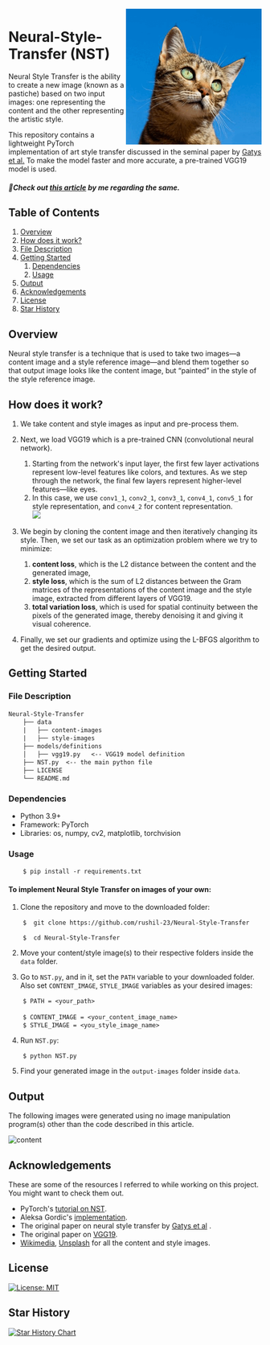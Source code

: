 <br>
<img src="https://github.com/nazianafis/Resources/blob/main/NST/NST-gif.gif" alt="header" align="right" width="270"/>

# Neural-Style-Transfer (NST)

Neural Style Transfer is the ability to create a new image (known as a pastiche) based on two input images: one representing the content and the other representing the artistic style.

This repository contains a lightweight PyTorch implementation of art style transfer discussed in the seminal paper by [Gatys et al.](https://www.cv-foundation.org/openaccess/content_cvpr_2016/papers/Gatys_Image_Style_Transfer_CVPR_2016_paper.pdf) To make the model faster and more accurate, a pre-trained VGG19 model is used.

##### 🔗Check out [this article](https://nazianafis.medium.com/a-lightweight-pytorch-implementation-of-neural-style-transfer-86603e5eb551) by me regarding the same.

## Table of Contents

1. [Overview](#overview)
2. [How does it work?](#working)
3. [File Description](#description)
4. [Getting Started](#getting-started)
    1. [Dependencies](#dependencies)
    2. [Usage](#usage)
5. [Output](#output)
6. [Acknowledgements](#ack)
7. [License](#license)
8. [Star History](#star-history)

## Overview <a name="overview"></a>

Neural style transfer is a technique that is used to take two images—a content image and a style reference image—and blend them together so that output image looks like the content image, but “painted” in the style of the style reference image.

## How does it work?<a name="working"></a>

1. We take content and style images as input and pre-process them.
2. Next, we load VGG19 which is a pre-trained CNN (convolutional neural network).
    1. Starting from the network's input layer, the first few layer activations represent low-level features like colors, and textures. As we step through the network, the final few layers represent higher-level features—like eyes.
    2. In this case, we use `conv1_1`, `conv2_1`, `conv3_1`, `conv4_1`, `conv5_1` for style representation, and `conv4_2` for content representation.    
![](https://github.com/nazianafis/Resources/blob/main/NST/NST-architecture.png)

3. We begin by cloning the content image and then iteratively changing its style. Then, we set our task as an optimization problem where we try to minimize:
    1. **content loss**, which is the L2 distance between the content and the generated image,
    2. **style loss**, which is the sum of L2 distances between the Gram matrices of the representations of the content image and the style image, extracted from different layers of VGG19.
    3. **total variation loss**, which is used for spatial continuity between the pixels of the generated image, thereby denoising it and giving it visual coherence.
4. Finally, we set our gradients and optimize using the L-BFGS algorithm to get the desired output.

## Getting Started <a name="getting-started"></a>

### File Description <a name="description"></a>

    Neural-Style-Transfer
        ├── data
        |   ├── content-images
        |   ├── style-images
        ├── models/definitions     
        │   ├── vgg19.py   <-- VGG19 model definition
        ├── NST.py  <-- the main python file
        ├── LICENSE
        └── README.md

### Dependencies <a name="dependencies"></a>
*    Python 3.9+
*    Framework: PyTorch
*    Libraries: os, numpy, cv2, matplotlib, torchvision

### Usage <a name="usage"></a>

```
    $ pip install -r requirements.txt
```

#### To implement Neural Style Transfer on images of your own:

1. Clone the repository and move to the downloaded folder:
```
    $  git clone https://github.com/rushil-23/Neural-Style-Transfer
```
```
    $  cd Neural-Style-Transfer
```
2. Move your content/style image(s) to their respective folders inside the `data` folder.

3. Go to `NST.py`, and in it, set the `PATH` variable to your downloaded folder. Also set `CONTENT_IMAGE`, `STYLE_IMAGE` variables as your desired images:
```
    $ PATH = <your_path>
   
    $ CONTENT_IMAGE = <your_content_image_name>
    $ STYLE_IMAGE = <you_style_image_name>
```
4. Run `NST.py`:
```
    $ python NST.py
```
5. Find your generated image in the `output-images` folder inside `data`.

## Output <a name="output"></a>

The following images were generated using no image manipulation program(s) other than the code described in this article.

<img src="https://github.com/nazianafis/Resources/blob/main/NST/NST-outputs.png" alt="content" width="700"/>


## Acknowledgements <a name="ack"></a>

These are some of the resources I referred to while working on this project. You might want to check them out.

* PyTorch's [tutorial on NST](https://pytorch.org/tutorials/advanced/neural_style_tutorial.html).
* Aleksa Gordic's [implementation](https://github.com/gordicaleksa/pytorch-neural-style-transfer).
* The original paper on neural style transfer by [Gatys et al](https://www.cv-foundation.org/openaccess/content_cvpr_2016/papers/Gatys_Image_Style_Transfer_CVPR_2016_paper.pdf) .
* The original paper on [VGG19](https://arxiv.org/abs/1409.1556).
* [Wikimedia](https://commons.wikimedia.org/wiki/Category:Images), [Unsplash](https://unsplash.com/) for all the content and style images.


## License <a name="license"></a>

[![License: MIT](https://img.shields.io/badge/License-MIT-yellow.svg)](https://opensource.org/licenses/MIT)


## Star History <a name="star-history"></a>

[![Star History Chart](https://api.star-history.com/svg?repos=nazianafis/Neural-Style-Transfer&type=Date)](https://star-history.com/#nazianafis/Neural-Style-Transfer&Date)
